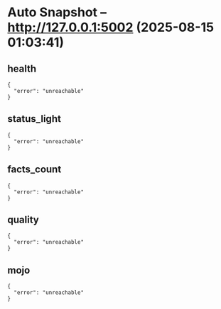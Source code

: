 # Auto Snapshot – http://127.0.0.1:5002 (2025-08-15 01:03:41)

## health
```
{
  "error": "unreachable"
}
```

## status_light
```
{
  "error": "unreachable"
}
```

## facts_count
```
{
  "error": "unreachable"
}
```

## quality
```
{
  "error": "unreachable"
}
```

## mojo
```
{
  "error": "unreachable"
}
```

